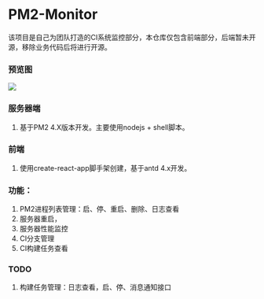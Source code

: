 # PM2-Monitor

该项目是自己为团队打造的CI系统监控部分，本仓库仅包含前端部分，后端暂未开源，移除业务代码后将进行开源。

### 预览图
<img src="https://pacez.github.io/images/CI_MONITOR_V2.png" />

### 服务器端
1. 基于PM2 4.X版本开发。主要使用nodejs + shell脚本。

### 前端
1. 使用create-react-app脚手架创建，基于antd 4.x开发。

### 功能：
1. PM2进程列表管理：启、停、重启、删除、日志查看
1. 服务器重启，
1. 服务器性能监控
1. CI分支管理
1. CI构建任务查看

### TODO
1. 构建任务管理：日志查看，启、停、消息通知接口 